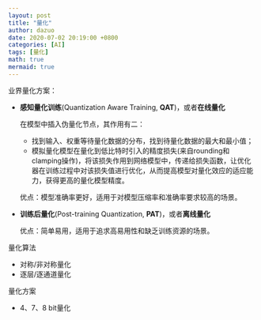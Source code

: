 ```yaml
---
layout: post
title: "量化"
author: dazuo
date: 2020-07-02 20:19:00 +0800
categories: [AI]
tags: [量化]
math: true
mermaid: true
---
```




业界量化方案：

- **感知量化训练**(Quantization Aware Training, **QAT**)，或者**在线量化**

  在模型中插入伪量化节点，其作用有二：

  - 找到输入、权重等待量化数据的分布，找到待量化数据的最大和最小值；
  - 模拟量化模型在量化到低比特时引入的精度损失(来自rounding和clamping操作)，将该损失作用到网络模型中，传递给损失函数，让优化器在训练过程中对该损失值进行优化，从而提高模型对量化效应的适应能力，获得更高的量化模型精度。

  优点：模型准确率更好，适用于对模型压缩率和准确率要求较高的场景。

- **训练后量化**(Post-training Quantization, **PAT**)，或者**离线量化**

  优点：简单易用，适用于追求高易用性和缺乏训练资源的场景。



量化算法

- 对称/非对称量化
- 逐层/逐通道量化



量化方案

- 4、7、8 bit量化

